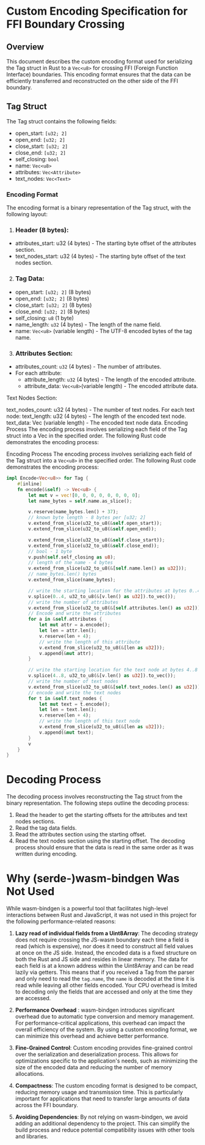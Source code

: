 # Custom Encoding Specification for FFI Boundary Crossing
## Overview
This document describes the custom encoding format used for serializing the Tag struct in Rust to a `Vec<u8>` for crossing FFI (Foreign Function Interface) boundaries. This encoding format ensures that the data can be efficiently transferred and reconstructed on the other side of the FFI boundary.

## Tag Struct
The Tag struct contains the following fields:

- open_start: `[u32; 2]`
- open_end: `[u32; 2]`
- close_start: `[u32; 2]`
- close_end: `[u32; 2]`
- self_closing: `bool`
- name: `Vec<u8>`
- attributes: `Vec<Attribute>`
- text_nodes: `Vec<Text>`
### Encoding Format
The encoding format is a binary representation of the Tag struct, with the following layout:

1. ### Header (8 bytes):
  - attributes_start: u32 (4 bytes) - The starting byte offset of the attributes section.
  - text_nodes_start: u32 (4 bytes) - The starting byte offset of the text nodes section.

2. ### Tag Data:
  - open_start: `[u32; 2]` (8 bytes)
  - open_end: `[u32; 2]` (8 bytes)
  - close_start: `[u32; 2]` (8 bytes)
  - close_end: `[u32; 2]` (8 bytes)
  - self_closing: `u8` (1 byte)
  - name_length: `u32` (4 bytes) - The length of the name field.
  - name: `Vec<u8>` (variable length) - The UTF-8 encoded bytes of the tag name.

3. ### Attributes Section:
  - attributes_count: `u32` (4 bytes) - The number of attributes.
  - For each attribute:
      - attribute_length: `u32` (4 bytes) - The length of the encoded attribute.
      - attribute_data: `Vec<u8>`(variable length) - The encoded attribute data.


Text Nodes Section:

text_nodes_count: u32 (4 bytes) - The number of text nodes.
For each text node:
text_length: u32 (4 bytes) - The length of the encoded text node.
text_data: Vec<u8> (variable length) - The encoded text node data.
Encoding Process
The encoding process involves serializing each field of the Tag struct into a Vec<u8> in the specified order. The following Rust code demonstrates the encoding process:

Encoding Process
The encoding process involves serializing each field of the Tag struct into a `Vec<u8>` in the specified order. The following Rust code demonstrates the encoding process:
```rust
impl Encode<Vec<u8>> for Tag {
    #[inline]
    fn encode(&self) -> Vec<u8> {
        let mut v = vec![0, 0, 0, 0, 0, 0, 0, 0];
        let name_bytes = self.name.as_slice();

        v.reserve(name_bytes.len() + 37);
        // known byte length - 8 bytes per [u32; 2]
        v.extend_from_slice(u32_to_u8(&self.open_start));
        v.extend_from_slice(u32_to_u8(&self.open_end));

        v.extend_from_slice(u32_to_u8(&self.close_start));
        v.extend_from_slice(u32_to_u8(&self.close_end));
        // bool - 1 byte
        v.push(self.self_closing as u8);
        // length of the name - 4 bytes
        v.extend_from_slice(u32_to_u8(&[self.name.len() as u32]));
        // name_bytes.len() bytes
        v.extend_from_slice(name_bytes);

        // write the starting location for the attributes at bytes 0..4
        v.splice(0..4, u32_to_u8(&[v.len() as u32]).to_vec());
        // write the number of attributes
        v.extend_from_slice(u32_to_u8(&[self.attributes.len() as u32]));
        // Encode and write the attributes
        for a in &self.attributes {
            let mut attr = a.encode();
            let len = attr.len();
            v.reserve(len + 4);
            // write the length of this attribute
            v.extend_from_slice(u32_to_u8(&[len as u32]));
            v.append(&mut attr);
        }

        // write the starting location for the text node at bytes 4..8
        v.splice(4..8, u32_to_u8(&[v.len() as u32]).to_vec());
        // write the number of text nodes
        v.extend_from_slice(u32_to_u8(&[self.text_nodes.len() as u32]));
        // encode and write the text nodes
        for t in &self.text_nodes {
            let mut text = t.encode();
            let len = text.len();
            v.reserve(len + 4);
            // write the length of this text node
            v.extend_from_slice(u32_to_u8(&[len as u32]));
            v.append(&mut text);
        }
        v
    }
}
```
# Decoding Process
The decoding process involves reconstructing the Tag struct from the binary representation. The following steps outline the decoding process:

1. Read the header to get the starting offsets for the attributes and text nodes sections.
2. Read the tag data fields.
3. Read the attributes section using the starting offset.
4. Read the text nodes section using the starting offset.
The decoding process should ensure that the data is read in the same order as it was written during encoding.

# Why (serde-)wasm-bindgen Was Not Used
While wasm-bindgen is a powerful tool that facilitates high-level interactions between Rust and JavaScript, it was not used in this project for the following performance-related reasons:

1. **Lazy read of individual fields from a Uint8Array**: The decoding strategy does not require crossing the JS-wasm boundary each time a field is read (which is expensive), nor does it need to construct all field values at once on the JS side. Instead, the encoded data is a fixed structure on both the Rust and JS side and resides in linear memory. The data for each field is at a known address within the Uint8Array and can be read lazily via getters. This means that if you received a Tag from the parser and only need to read the `tag.name`, the `name` is decoded at the time it is read while leaving all other fields encoded. Your CPU overhead is lmited to decoding only the fields that are accessed and only at the time they are accessed.

1. **Performance Overhead** : wasm-bindgen introduces significant overhead due to automatic type conversion and memory management. For performance-critical applications, this overhead can impact the overall efficiency of the system. By using a custom encoding format, we can minimize this overhead and achieve better performance.

1. **Fine-Grained Control**: Custom encoding provides fine-grained control over the serialization and deserialization process. This allows for optimizations specific to the application's needs, such as minimizing the size of the encoded data and reducing the number of memory allocations.

1. **Compactness**: The custom encoding format is designed to be compact, reducing memory usage and transmission time. This is particularly important for applications that need to transfer large amounts of data across the FFI boundary.

1. **Avoiding Dependencies**: By not relying on wasm-bindgen, we avoid adding an additional dependency to the project. This can simplify the build process and reduce potential compatibility issues with other tools and libraries.
